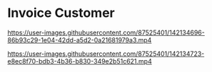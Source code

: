 # Invoice Customer

https://user-images.githubusercontent.com/87525401/142134696-86b93c29-1e04-42dd-a5d2-0a21681979a3.mp4

https://user-images.githubusercontent.com/87525401/142134723-e8ec8f70-bdb3-4b36-b830-349e2b51c621.mp4


